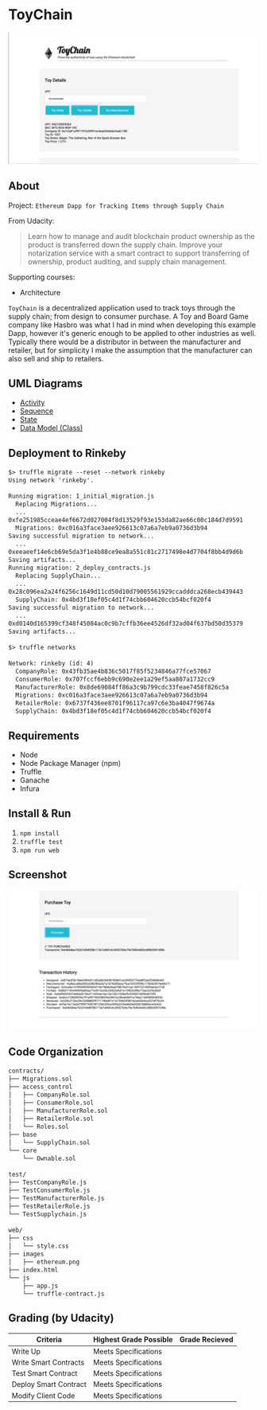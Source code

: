 ToyChain
========

![toychain](screenshots/toychain.png?raw=true)

About
-----

Project:
`Ethereum Dapp for Tracking Items through Supply Chain`

From Udacity:
> Learn how to manage and audit blockchain product ownership as the product is transferred down the supply chain. Improve your notarization service with a smart contract to support transferring of ownership, product auditing, and supply chain management.

Supporting courses:
* Architecture

`ToyChain` is a decentralized application used to track toys through the supply chain; from design to consumer purchase. A Toy and Board Game company like Hasbro was what I had in mind when developing this example Dapp, however it's generic enough to be applied to other industries as well. Typically there would be a distributor in between the manufacturer and retailer, but for simplicity I make the assumption that the manufacturer can also sell and ship to retailers.

UML Diagrams
------------
* [Activity]()
* [Sequence]()
* [State]()
* [Data Model (Class)]()

Deployment to Rinkeby
---------------------
```console
$> truffle migrate --reset --network rinkeby
Using network 'rinkeby'.

Running migration: 1_initial_migration.js
  Replacing Migrations...
  ... 0xfe251985cceae4ef6672d027004f8d13529f93e153da82ae66c00c184d7d9591
  Migrations: 0xc016a3face3aee926613c07a6a7eb9a0736d3b94
Saving successful migration to network...
  ... 0xeeaeef14e6cb69e5da3f1e4b88ce9ea8a551c81c2717498e4d7704f8bb4d9d6b
Saving artifacts...
Running migration: 2_deploy_contracts.js
  Replacing SupplyChain...
  ... 0x28c096ea2a24f6256c1649d11cd50d10d79005561929ccadddca268ecb439443
  SupplyChain: 0x4bd3f18ef05c4d1f74cbb604620ccb54bcf020f4
Saving successful migration to network...
  ... 0xd0140d165399cf348f45084ac0c9b7cffb36ee4526df32ad04f637bd50d35379
Saving artifacts...

$> truffle networks

Network: rinkeby (id: 4)
  CompanyRole: 0x43fb35ae4b836c5017f85f5234846a77fce57067
  ConsumerRole: 0x707fccf6ebb9c690e2ee1a29ef5aa807a1732cc9
  ManufacturerRole: 0x8de69084ff86a3c9b799cdc33feae7458f826c5a
  Migrations: 0xc016a3face3aee926613c07a6a7eb9a0736d3b94
  RetailerRole: 0x6737f436ee8701f96117ca97c6e3ba4047f9674a
  SupplyChain: 0x4bd3f18ef05c4d1f74cbb604620ccb54bcf020f4
```

Requirements
------------
* Node
* Node Package Manager (npm)
* Truffle
* Ganache
* Infura

Install & Run
-------------
1. `npm install`
2. `truffle test`
3. `npm run web`

Screenshot
----------
![toychain_transactions](screenshots/toychain_transactions.png?raw=true)

Code Organization
-----------------
```console
contracts/
├── Migrations.sol
├── access_control
│   ├── CompanyRole.sol
│   ├── ConsumerRole.sol
│   ├── ManufacturerRole.sol
│   ├── RetailerRole.sol
│   └── Roles.sol
├── base
│   └── SupplyChain.sol
└── core
    └── Ownable.sol

test/
├── TestCompanyRole.js
├── TestConsumerRole.js
├── TestManufacturerRole.js
├── TestRetailerRole.js
└── TestSupplychain.js

web/
├── css
│   └── style.css
├── images
│   ├── ethereum.png
├── index.html
└── js
    ├── app.js
    └── truffle-contract.js
```

Grading (by Udacity)
--------------------

Criteria                  |Highest Grade Possible  |Grade Recieved
--------------------------|------------------------|--------------------
Write Up                  |Meets Specifications    |
Write Smart Contracts     |Meets Specifications    |
Test Smart Contract       |Meets Specifications    |
Deploy Smart Contract     |Meets Specifications    |
Modify Client Code        |Meets Specifications    |

